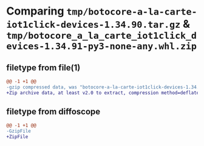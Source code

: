 # Comparing `tmp/botocore-a-la-carte-iot1click-devices-1.34.90.tar.gz` & `tmp/botocore_a_la_carte_iot1click_devices-1.34.91-py3-none-any.whl.zip`

## filetype from file(1)

```diff
@@ -1 +1 @@
-gzip compressed data, was "botocore-a-la-carte-iot1click-devices-1.34.90.tar", last modified: Wed Apr 24 01:02:06 2024, max compression
+Zip archive data, at least v2.0 to extract, compression method=deflate
```

## filetype from diffoscope

```diff
@@ -1 +1 @@
-GzipFile
+ZipFile
```

